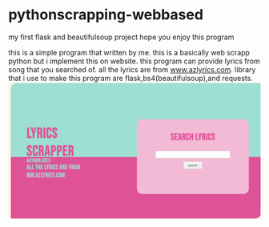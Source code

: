 # pythonscrapping-webbased
my first flask and beautifulsoup project
hope you enjoy this program

this is a simple program that written by me.
this is a basically web scrapp python but i implement this on website.
this program can provide lyrics from song that you searched of.
all the lyrics are from www.azlyrics.com.
library that i use to make this program are flask,bs4(beautifulsoup),and requests.
![alt text](https://github.com/NAoHR/pythonscrapping-webbased/blob/main/images/Screenshot_2020-11-18%20Screenshot.png)
